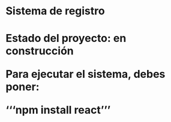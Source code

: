 <h1> Sistema de registro<h1/> 
  


Estado del proyecto: en construcción

Para ejecutar el sistema, debes poner:

‘‘‘npm install react’’’



